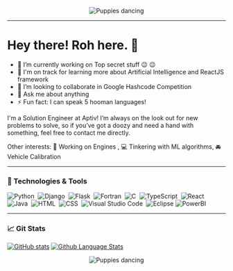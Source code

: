 

<!-- Header gif -->
<p align="center">
<img src="https://media.giphy.com/media/aNqEFrYVnsS52/giphy.gif" alt="Puppies dancing" class="center">
</p>

---

<!-- Greeting -->

# Hey there! Roh here. 👋


- 🔭 I’m currently working on Top secret stuff :wink: :wink:
- 🌱 I'm on track for learning more about Artificial Intelligence and ReactJS framework
- 👯 I’m looking to collaborate in Google Hashcode Competition 
- 💬 Ask me about anything
- ⚡ Fun fact: I can speak 5 hooman languages!

<!-- About -->
I'm a Solution Engineer at Aptiv! I’m always on the look out for new problems to solve, so if you’ve got a doozy and need a hand with something, feel free to contact me directly.

Other interests: 🔧  Working on Engines , :computer: Tinkering with ML algorithms, :oncoming_automobile: Vehicle Calibration

---

### 🔧 Technologies & Tools

![Python](https://img.shields.io/badge/-Python-05122A?style=flat&logo=python)&nbsp;
![Django](https://img.shields.io/badge/-Django-05122A?style=flat&logo=django&logoColor=092E20)&nbsp;
![Flask](https://img.shields.io/badge/-Flask-05122A?style=flat&logo=flask)&nbsp;
![Fortran](https://img.shields.io/badge/-fortran-05122A?style=flat&logo=Fortran)&nbsp;
![C](https://img.shields.io/badge/-C-05122A?style=flat&logo=C&logoColor=A8B9CC)&nbsp;
![TypeScript](https://img.shields.io/badge/-TypeScript-05122A?style=flat&logo=typescript)&nbsp;
![React](https://img.shields.io/badge/-React-05122A?style=flat&logo=react)&nbsp;
![Java](https://img.shields.io/badge/-Java-05122A?style=flat&logo=Java&logoColor=FFA518)&nbsp;
![HTML](https://img.shields.io/badge/-HTML-05122A?style=flat&logo=HTML5)&nbsp;
![CSS](https://img.shields.io/badge/-CSS-05122A?style=flat&logo=CSS3&logoColor=1572B6)&nbsp;
![Visual Studio Code](https://img.shields.io/badge/-Visual%20Studio%20Code-05122A?style=flat&logo=visual-studio-code&logoColor=007ACC)&nbsp;
![Eclipse](https://img.shields.io/badge/-Eclipse-05122A?style=flat&logo=eclipse-ide&logoColor=2C2255)
![PowerBI](https://img.shields.io/badge/-PowerBI-05122A?style=flat&logo=PowerBI)


---

### :chart_with_upwards_trend: Git Stats

[![GitHub stats](https://github-readme-stats.vercel.app/api?username=rpai9&show_icons=true&theme=dark)](https://github.com/rpai9/github-readme-stats) 
[![Github Language Stats](https://github-readme-stats.vercel.app/api/top-langs/?username=rpai9&theme=dark&layout=compact&langs_count=10)](https://github.com/rpai9)



<!-- Fotter gif -->
<p align="center">
<img src="https://media.giphy.com/media/TilmLMmWrRYYHjLfub/giphy.gif" alt="Puppies dancing" class="center">
</p>
